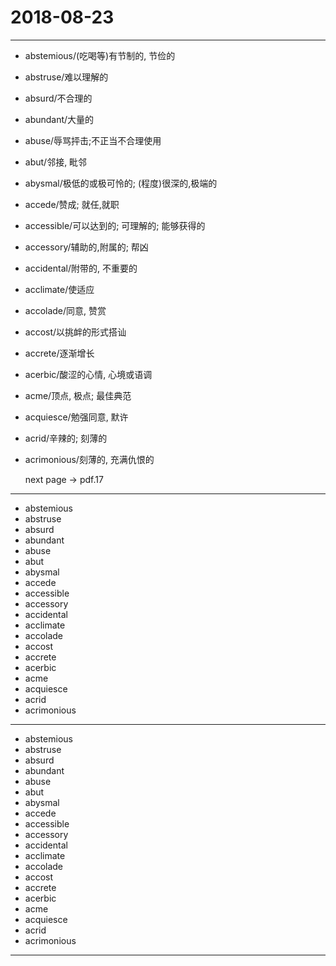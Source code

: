 # 2018-08-23

---

- abstemious/(吃喝等)有节制的, 节俭的
- abstruse/难以理解的
- absurd/不合理的
- abundant/大量的
- abuse/辱骂抨击;不正当不合理使用
- abut/邻接, 毗邻
- abysmal/极低的或极可怜的; (程度)很深的,极端的
- accede/赞成; 就任,就职
- accessible/可以达到的; 可理解的; 能够获得的
- accessory/辅助的,附属的; 帮凶
- accidental/附带的, 不重要的
- acclimate/使适应
- accolade/同意, 赞赏
- accost/以挑衅的形式搭讪
- accrete/逐渐增长
- acerbic/酸涩的心情, 心境或语调
- acme/顶点, 极点; 最佳典范
- acquiesce/勉强同意, 默许
- acrid/辛辣的; 刻薄的
- acrimonious/刻薄的, 充满仇恨的

    next page -> pdf.17

---

- abstemious
- abstruse
- absurd
- abundant
- abuse
- abut
- abysmal
- accede
- accessible
- accessory
- accidental
- acclimate
- accolade
- accost
- accrete
- acerbic
- acme
- acquiesce
- acrid
- acrimonious

---

- abstemious
- abstruse
- absurd
- abundant
- abuse
- abut
- abysmal
- accede
- accessible
- accessory
- accidental
- acclimate
- accolade
- accost
- accrete
- acerbic
- acme
- acquiesce
- acrid
- acrimonious

---
